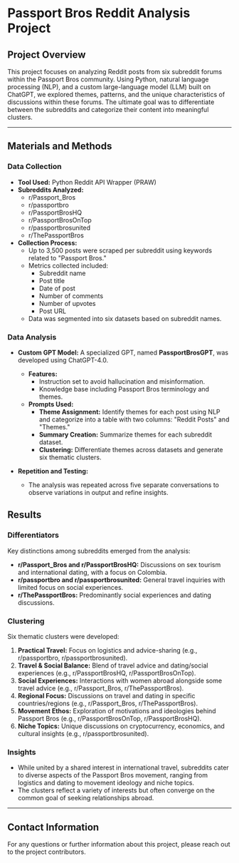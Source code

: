 # Passport Bros Reddit Analysis Project

## Project Overview

This project focuses on analyzing Reddit posts from six subreddit forums within the Passport Bros community. Using Python, natural language processing (NLP), and a custom large-language model (LLM) built on ChatGPT, we explored themes, patterns, and the unique characteristics of discussions within these forums. The ultimate goal was to differentiate between the subreddits and categorize their content into meaningful clusters.

---

## Materials and Methods

### Data Collection

- **Tool Used:** Python Reddit API Wrapper (PRAW)
- **Subreddits Analyzed:**
  - r/Passport_Bros
  - r/passportbro
  - r/PassportBrosHQ
  - r/PassportBrosOnTop
  - r/passportbrosunited
  - r/ThePassportBros
- **Collection Process:**
  - Up to 3,500 posts were scraped per subreddit using keywords related to "Passport Bros."
  - Metrics collected included:
    - Subreddit name
    - Post title
    - Date of post
    - Number of comments
    - Number of upvotes
    - Post URL
  - Data was segmented into six datasets based on subreddit names.

### Data Analysis

- **Custom GPT Model:** A specialized GPT, named **PassportBrosGPT**, was developed using ChatGPT-4.0. 
  - **Features:**
    - Instruction set to avoid hallucination and misinformation.
    - Knowledge base including Passport Bros terminology and themes.
  - **Prompts Used:**
    - **Theme Assignment:** Identify themes for each post using NLP and categorize into a table with two columns: "Reddit Posts" and "Themes."
    - **Summary Creation:** Summarize themes for each subreddit dataset.
    - **Clustering:** Differentiate themes across datasets and generate six thematic clusters.

- **Repetition and Testing:**
  - The analysis was repeated across five separate conversations to observe variations in output and refine insights.

## Results

### Differentiators

Key distinctions among subreddits emerged from the analysis:
- **r/Passport_Bros and r/PassportBrosHQ:** Discussions on sex tourism and international dating, with a focus on Colombia.
- **r/passportbro and r/passportbrosunited:** General travel inquiries with limited focus on social experiences.
- **r/ThePassportBros:** Predominantly social experiences and dating discussions.

### Clustering

Six thematic clusters were developed:
1. **Practical Travel:** Focus on logistics and advice-sharing (e.g., r/passportbro, r/passportbrosunited).
2. **Travel & Social Balance:** Blend of travel advice and dating/social experiences (e.g., r/PassportBrosHQ, r/PassportBrosOnTop).
3. **Social Experiences:** Interactions with women abroad alongside some travel advice (e.g., r/Passport_Bros, r/ThePassportBros).
4. **Regional Focus:** Discussions on travel and dating in specific countries/regions (e.g., r/Passport_Bros, r/ThePassportBros).
5. **Movement Ethos:** Exploration of motivations and ideologies behind Passport Bros (e.g., r/PassportBrosOnTop, r/PassportBrosHQ).
6. **Niche Topics:** Unique discussions on cryptocurrency, economics, and cultural insights (e.g., r/passportbrosunited).

### Insights

- While united by a shared interest in international travel, subreddits cater to diverse aspects of the Passport Bros movement, ranging from logistics and dating to movement ideology and niche topics.
- The clusters reflect a variety of interests but often converge on the common goal of seeking relationships abroad.

---

## Contact Information

For any questions or further information about this project, please reach out to the project contributors.
